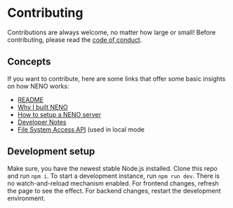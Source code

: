 # Contributing

Contributions are always welcome, no matter how large or small! Before contributing, please read the [code of conduct](https://github.com/SebastianZimmer/neno/blob/main/CODE_OF_CONDUCT.md).

## Concepts

If you want to contribute, here are some links that offer some basic insights on how NENO works:

* [README](./README.md)
* [Why I built NENO](./docs/Serendipity.md)
* [How to setup a NENO server](./docs/Server.md)
* [Developer Notes](./docs/DeveloperNotes.md)
* [File System Access API](https://developer.mozilla.org/en-US/docs/Web/API/File_System_Access_API) (used in local mode

## Development setup

Make sure, you have the newest stable Node.js installed. Clone this repo and run
`npm i`. To start a development instance, run `npm run dev`. There is no watch-and-reload
mechanism enabled. For frontend changes, refresh the page to see the effect.
For backend changes, restart the development environment.

